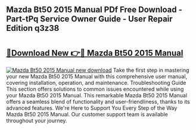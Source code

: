 ## Mazda Bt50 2015 Manual PDf Free Download - Part-tPq Service Owner Guide - User Repair Edition q3z38

# <h2><a href="http://bc5267.oget.top/?id=Mazda+Bt50+2015+Manual">🔗Download New 👉🔴 Mazda Bt50 2015 Manual</a></h2>

[![Mazda Bt50 2015 Manual new download](https://i.imgur.com/5g1atiW.png)](http://bc5267.oget.top/?id=Mazda+Bt50+2015+Manual)
Take the first step in mastering your new Mazda Bt50 2015 Manual with this comprehensive user manual, covering installation, operation, and maintenance. Troubleshooting Guide This section offers solutions to common issues encountered while using your Mazda Bt50 2015 Manual. This remarkable Mazda Bt50 2015 Manual offers a seamless blend of functionality and user-friendliness, thanks to its advanced features. We're Here to Support You Every Step of the Way Mazda Bt50 2015 Manual. Our customer support team is available throughout your journey.
